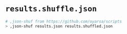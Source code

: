 # `results.shuffle.json`

```sh
# ,json-shuf from https://github.com/oyarsa/scripts
> ,json-shuf results.json results.shuffled.json
```
